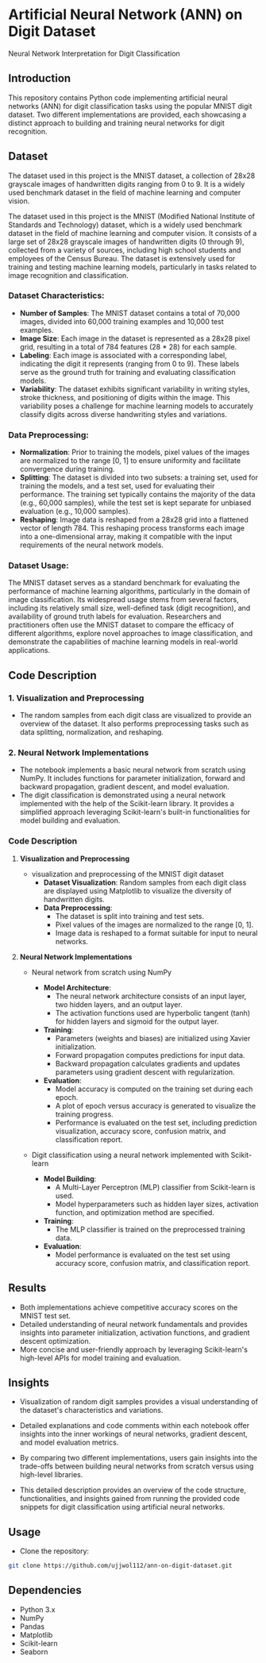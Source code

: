 # Artificial Neural Network (ANN) on Digit Dataset

Neural Network Interpretation for Digit Classification

## Introduction
This repository contains Python code implementing artificial neural networks (ANN) for digit classification tasks using the popular MNIST digit dataset. Two different implementations are provided, each showcasing a distinct approach to building and training neural networks for digit recognition.

## Dataset
The dataset used in this project is the MNIST dataset, a collection of 28x28 grayscale images of handwritten digits ranging from 0 to 9. It is a widely used benchmark dataset in the field of machine learning and computer vision.

The dataset used in this project is the MNIST (Modified National Institute of Standards and Technology) dataset, which is a widely used benchmark dataset in the field of machine learning and computer vision. It consists of a large set of 28x28 grayscale images of handwritten digits (0 through 9), collected from a variety of sources, including high school students and employees of the Census Bureau. The dataset is extensively used for training and testing machine learning models, particularly in tasks related to image recognition and classification.

### Dataset Characteristics:

- **Number of Samples**: The MNIST dataset contains a total of 70,000 images, divided into 60,000 training examples and 10,000 test examples.
- **Image Size**: Each image in the dataset is represented as a 28x28 pixel grid, resulting in a total of 784 features (28 * 28) for each sample.
- **Labeling**: Each image is associated with a corresponding label, indicating the digit it represents (ranging from 0 to 9). These labels serve as the ground truth for training and evaluating classification models.
- **Variability**: The dataset exhibits significant variability in writing styles, stroke thickness, and positioning of digits within the image. This variability poses a challenge for machine learning models to accurately classify digits across diverse handwriting styles and variations.

### Data Preprocessing:

- **Normalization**: Prior to training the models, pixel values of the images are normalized to the range [0, 1] to ensure uniformity and facilitate convergence during training.
- **Splitting**: The dataset is divided into two subsets: a training set, used for training the models, and a test set, used for evaluating their performance. The training set typically contains the majority of the data (e.g., 60,000 samples), while the test set is kept separate for unbiased evaluation (e.g., 10,000 samples).
- **Reshaping**: Image data is reshaped from a 28x28 grid into a flattened vector of length 784. This reshaping process transforms each image into a one-dimensional array, making it compatible with the input requirements of the neural network models.

### Dataset Usage:

The MNIST dataset serves as a standard benchmark for evaluating the performance of machine learning algorithms, particularly in the domain of image classification. Its widespread usage stems from several factors, including its relatively small size, well-defined task (digit recognition), and availability of ground truth labels for evaluation. Researchers and practitioners often use the MNIST dataset to compare the efficacy of different algorithms, explore novel approaches to image classification, and demonstrate the capabilities of machine learning models in real-world applications.

## Code Description

### 1. Visualization and Preprocessing
- The random samples from each digit class are visualized to provide an overview of the dataset. It also performs preprocessing tasks such as data splitting, normalization, and reshaping.

### 2. Neural Network Implementations
- The notebook implements a basic neural network from scratch using NumPy. It includes functions for parameter initialization, forward and backward propagation, gradient descent, and model evaluation.
- The digit classification is demonstrated using a neural network implemented with the help of the Scikit-learn library. It provides a simplified approach leveraging Scikit-learn's built-in functionalities for model building and evaluation.

### Code Description

1. **Visualization and Preprocessing**
   - visualization and preprocessing of the MNIST digit dataset
     - **Dataset Visualization**: Random samples from each digit class are displayed using Matplotlib to visualize the diversity of handwritten digits.
     - **Data Preprocessing**:
       - The dataset is split into training and test sets.
       - Pixel values of the images are normalized to the range [0, 1].
       - Image data is reshaped to a format suitable for input to neural networks.

2. **Neural Network Implementations**
   - Neural network from scratch using NumPy
     - **Model Architecture**:
       - The neural network architecture consists of an input layer, two hidden layers, and an output layer.
       - The activation functions used are hyperbolic tangent (tanh) for hidden layers and sigmoid for the output layer.
     - **Training**:
       - Parameters (weights and biases) are initialized using Xavier initialization.
       - Forward propagation computes predictions for input data.
       - Backward propagation calculates gradients and updates parameters using gradient descent with regularization.
     - **Evaluation**:
       - Model accuracy is computed on the training set during each epoch.
       - A plot of epoch versus accuracy is generated to visualize the training progress.
       - Performance is evaluated on the test set, including prediction visualization, accuracy score, confusion matrix, and classification report.
   
   - Digit classification using a neural network implemented with Scikit-learn
     - **Model Building**:
       - A Multi-Layer Perceptron (MLP) classifier from Scikit-learn is used.
       - Model hyperparameters such as hidden layer sizes, activation function, and optimization method are specified.
     - **Training**:
       - The MLP classifier is trained on the preprocessed training data.
     - **Evaluation**:
       - Model performance is evaluated on the test set using accuracy score, confusion matrix, and classification report.

## Results
- Both implementations achieve competitive accuracy scores on the MNIST test set.
- Detailed understanding of neural network fundamentals and provides insights into parameter initialization, activation functions, and gradient descent optimization.
- More concise and user-friendly approach by leveraging Scikit-learn's high-level APIs for model training and evaluation.

## Insights
- Visualization of random digit samples provides a visual understanding of the dataset's characteristics and variations.
- Detailed explanations and code comments within each notebook offer insights into the inner workings of neural networks, gradient descent, and model evaluation metrics.
- By comparing two different implementations, users gain insights into the trade-offs between building neural networks from scratch versus using high-level libraries.

- This detailed description provides an overview of the code structure, functionalities, and insights gained from running the provided code snippets for digit classification using artificial neural networks.

## Usage
- Clone the repository:

```bash
git clone https://github.com/ujjwol112/ann-on-digit-dataset.git
```

## Dependencies
- Python 3.x
- NumPy
- Pandas
- Matplotlib
- Scikit-learn
- Seaborn
